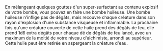 En mélangeant quelques gouttes d'un super-surfactant au contenu explosif de votre bombe, vous pouvez en faire une bombe huileuse. Une bombe huileuse n'inflige pas de dégâts, mais recouvre chaque créature dans son rayon d'explosion d'une substance visqueuse et inflammable. La prochaine fois qu'une créature couverte de cette huile prend des dégâts de feu, elle prend 1d6 extra dégâts pour chaque dé de dégâts de feu lancé, avec un maximum de la moitié de votre niveau d'alchimiste, arrondi au supérieur. Cette huile peut être retirée en aspergeant la créature d'eau.